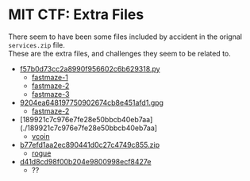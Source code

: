 # MIT CTF: Extra Files
There seem to have been some files included by accident in the orignal `services.zip` file.  
These are the extra files, and challenges they seem to be related to.

* [f57b0d73cc2a8990f956602c6b629318.py](./f57b0d73cc2a8990f956602c6b629318.py)
  * [fastmaze-1](../100-fastmaze-1)
  * [fastmaze-2](../200-fastmaze-2)
  * [fastmaze-3](../300-fastmaze-3)
* [9204ea648197750902674cb8e451afd1.gpg](9204ea648197750902674cb8e451afd1.gpg)
  * [fastmaze-2](../200-fastmaze-2)
* [189921c7c976e7fe28e50bbcb40eb7aa](./189921c7c976e7fe28e50bbcb40eb7aa]
  * [vcoin](../300-vcoin)
* [b77efd1aa2ec890441d0c27c4749c855.zip](b77efd1aa2ec890441d0c27c4749c855.zip)
  * [rogue](../400-rogue)
* [d41d8cd98f00b204e9800998ecf8427e](d41d8cd98f00b204e9800998ecf8427e)
  * ??
